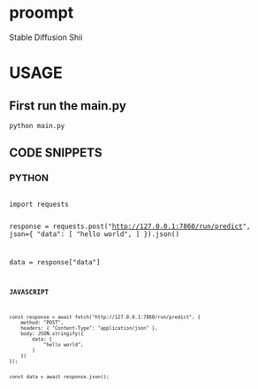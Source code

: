 # proompt
Stable Diffusion Shii

# USAGE
## First run the main.py 
```
python main.py
```

## CODE SNIPPETS
### PYTHON
<code>
import requests

response = requests.post("http://127.0.0.1:7860/run/predict", json={
	"data": [
		"hello world",
	]
}).json()

data = response["data"]
<code>
### JAVASCRIPT
<code>
const response = await fetch("http://127.0.0.1:7860/run/predict", {
	method: "POST",
	headers: { "Content-Type": "application/json" },
	body: JSON.stringify({
		data: [
			"hello world",
		]
	})
});

const data = await response.json();
<code>

